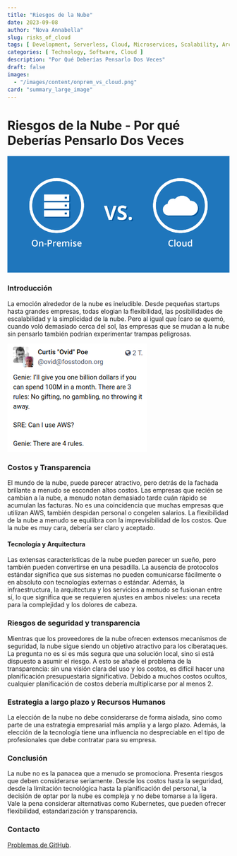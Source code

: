```yaml
---
title: "Riesgos de la Nube"
date: 2023-09-08
author: "Nova Annabella"
slug: risks_of_cloud
tags: [ Development, Serverless, Cloud, Microservices, Scalability, Architecture, Infrastructure ]
categories: [ Technology, Software, Cloud ]
description: "Por Qué Deberías Pensarlo Dos Veces"
draft: false
images:
  - "/images/content/onprem_vs_cloud.png"
card: "summary_large_image"
---
```



# Riesgos de la Nube - Por qué Deberías Pensarlo Dos Veces

![aws_costs_twitter_1](/images/content/onprem_vs_cloud.png)

### Introducción

La emoción alrededor de la nube es ineludible. Desde pequeñas startups hasta grandes empresas, todas elogian
la flexibilidad, las posibilidades de escalabilidad y la simplicidad de la nube. Pero al igual que Ícaro se quemó,
cuando voló demasiado cerca del sol, las empresas que se mudan a la nube sin pensarlo también podrían experimentar trampas
peligrosas.

![aws_costs_twitter_1](/images/content/aws_costs_twitter_1.png)

### Costos y Transparencia

El mundo de la nube, puede parecer atractivo, pero detrás de la fachada brillante a menudo se esconden altos costos. Las
empresas que recién se cambian a la nube, a menudo notan demasiado tarde cuán rápido se acumulan las facturas. No es una
coincidencia que muchas empresas que utilizan AWS, también despidan personal o congelen salarios. La flexibilidad de la
nube a menudo se equilibra con la imprevisibilidad de los costos. Que la nube es muy cara, debería ser claro y aceptado.

#### Tecnología y Arquitectura

Las extensas características de la nube pueden parecer un sueño, pero también pueden convertirse en una pesadilla. La
ausencia de protocolos estándar significa que sus sistemas no pueden comunicarse fácilmente o en absoluto con
tecnologías externas o estándar. Además, la infraestructura, la arquitectura y los servicios a menudo se fusionan entre
sí, lo que significa que se requieren ajustes en ambos niveles: una receta para la complejidad y los dolores de cabeza.

### Riesgos de seguridad y transparencia

Mientras que los proveedores de la nube ofrecen extensos mecanismos de seguridad, la nube sigue siendo un objetivo
atractivo para los ciberataques. La pregunta no es si es más segura que una solución local, sino si está dispuesto a
asumir el riesgo. A esto se añade el problema de la transparencia: sin una visión clara del uso y los costos, es difícil
hacer una planificación presupuestaria significativa. Debido a muchos costos ocultos, cualquier planificación de costos
debería multiplicarse por al menos 2.

### Estrategia a largo plazo y Recursos Humanos

La elección de la nube no debe considerarse de forma aislada, sino como parte de una estrategia empresarial más amplia y
a largo plazo. Además, la elección de la tecnología tiene una influencia no despreciable en el tipo de profesionales que
debe contratar para su empresa.

### Conclusión

La nube no es la panacea que a menudo se promociona. Presenta riesgos que deben considerarse seriamente. Desde los
costos hasta la seguridad, desde la limitación tecnológica hasta la planificación del personal, la decisión de optar por
la nube es compleja y no debe tomarse a la ligera. Vale la pena considerar alternativas como Kubernetes, que pueden
ofrecer flexibilidad, estandarización y transparencia.

### Contacto

[Problemas de GitHub](https://github.com/NovaAnnabella/the_unspoken/issues/new/choose).
